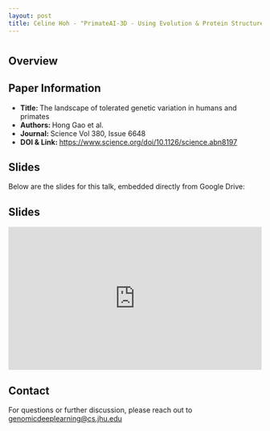 ```yaml
---
layout: post
title: Celine Hoh - "PrimateAI-3D - Using Evolution & Protein Structures to Tell Apart Good/Bad Gene Variants" (Yuan et al.)
---
```

<h1></h1>

<h2>Overview</h2>
<p>
</p>

<h2>Paper Information</h2>
<ul>
  <li><strong>Title: </strong>The landscape of tolerated genetic variation in humans and primates</li>
  <li><strong>Authors: </strong>Hong Gao et al.</li>
  <li><strong>Journal: </strong>Science Vol 380, Issue 6648</li>
  <li><strong>DOI & Link: </strong><a href="https://www.science.org/doi/10.1126/science.abn8197" target="_blank">https://www.science.org/doi/10.1126/science.abn8197</a></li>
</ul>

<h2>Slides</h2>
<p>Below are the slides for this talk, embedded directly from Google Drive:</p>
<h2>Slides</h2>
<div class="iframe-container" style="position: relative; padding-bottom: 56.25%; height: 0; overflow: hidden;">
  <iframe
    src="https://drive.google.com/file/d/13r5e_OV0GvD8qbksygkMzF_utmutz8Of/preview"
    width="100%"
    height="100%"
    style="position: absolute; top: 0; left: 0;"
    frameborder="0"
    allowfullscreen>
  </iframe>
</div>

<h2>Contact</h2>
<p>
  For questions or further discussion, please reach out to <a href="genomicdeeplearning@cs.jhu.edu">genomicdeeplearning@cs.jhu.edu</a>
</p>
